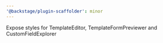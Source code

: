 ```yaml
---
'@backstage/plugin-scaffolder': minor
---
```


Expose styles for TemplateEditor, TemplateFormPreviewer and CustomFieldExplorer
